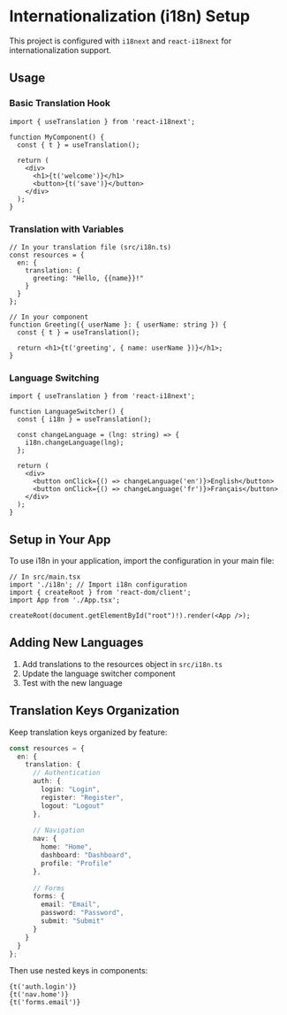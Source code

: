 # Internationalization (i18n) Setup

This project is configured with `i18next` and `react-i18next` for internationalization support.

## Usage

### Basic Translation Hook

```tsx
import { useTranslation } from 'react-i18next';

function MyComponent() {
  const { t } = useTranslation();
  
  return (
    <div>
      <h1>{t('welcome')}</h1>
      <button>{t('save')}</button>
    </div>
  );
}
```

### Translation with Variables

```tsx
// In your translation file (src/i18n.ts)
const resources = {
  en: {
    translation: {
      greeting: "Hello, {{name}}!"
    }
  }
};

// In your component
function Greeting({ userName }: { userName: string }) {
  const { t } = useTranslation();
  
  return <h1>{t('greeting', { name: userName })}</h1>;
}
```

### Language Switching

```tsx
import { useTranslation } from 'react-i18next';

function LanguageSwitcher() {
  const { i18n } = useTranslation();
  
  const changeLanguage = (lng: string) => {
    i18n.changeLanguage(lng);
  };
  
  return (
    <div>
      <button onClick={() => changeLanguage('en')}>English</button>
      <button onClick={() => changeLanguage('fr')}>Français</button>
    </div>
  );
}
```

## Setup in Your App

To use i18n in your application, import the configuration in your main file:

```tsx
// In src/main.tsx
import './i18n'; // Import i18n configuration
import { createRoot } from 'react-dom/client';
import App from './App.tsx';

createRoot(document.getElementById("root")!).render(<App />);
```

## Adding New Languages

1. Add translations to the resources object in `src/i18n.ts`
2. Update the language switcher component
3. Test with the new language

## Translation Keys Organization

Keep translation keys organized by feature:

```typescript
const resources = {
  en: {
    translation: {
      // Authentication
      auth: {
        login: "Login",
        register: "Register",
        logout: "Logout"
      },
      
      // Navigation
      nav: {
        home: "Home",
        dashboard: "Dashboard",
        profile: "Profile"
      },
      
      // Forms
      forms: {
        email: "Email",
        password: "Password",
        submit: "Submit"
      }
    }
  }
};
```

Then use nested keys in components:
```tsx
{t('auth.login')}
{t('nav.home')}
{t('forms.email')}
```